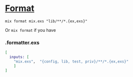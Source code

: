 # [Format](https://hexdocs.pm/mix/master/Mix.Tasks.Format.html)

```shell
mix format mix.exs "lib/**/*.{ex,exs}"
```

Or `mix format` if you have

### .formatter.exs

```exs
[
  inputs: [
    "mix.exs",  "{config, lib, test, priv}/**/*.{ex,exs}"
	]
]
```
